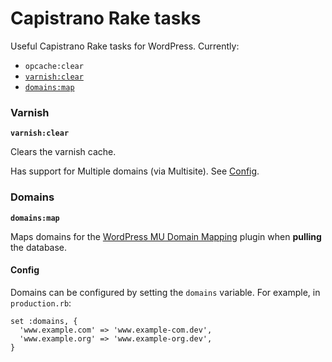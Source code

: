 # Capistrano Rake tasks
Useful Capistrano Rake tasks for WordPress. Currently:

- `opcache:clear`
- [`varnish:clear`](https://github.com/trendwerk/capistrano-rake-tasks#varnish)
- [`domains:map`](https://github.com/trendwerk/capistrano-rake-tasks#domains)

### Varnish
**`varnish:clear`**

Clears the varnish cache.

Has support for Multiple domains (via Multisite). See [Config](https://github.com/trendwerk/capistrano-rake-tasks#config).

### Domains
**`domains:map`**

Maps domains for the [WordPress MU Domain Mapping](https://nl.wordpress.org/plugins/wordpress-mu-domain-mapping/) plugin when **pulling** the database.

#### Config
Domains can be configured by setting the `domains` variable. For example, in `production.rb`:

```
set :domains, {
  'www.example.com' => 'www.example-com.dev',
  'www.example.org' => 'www.example-org.dev',
}
```
